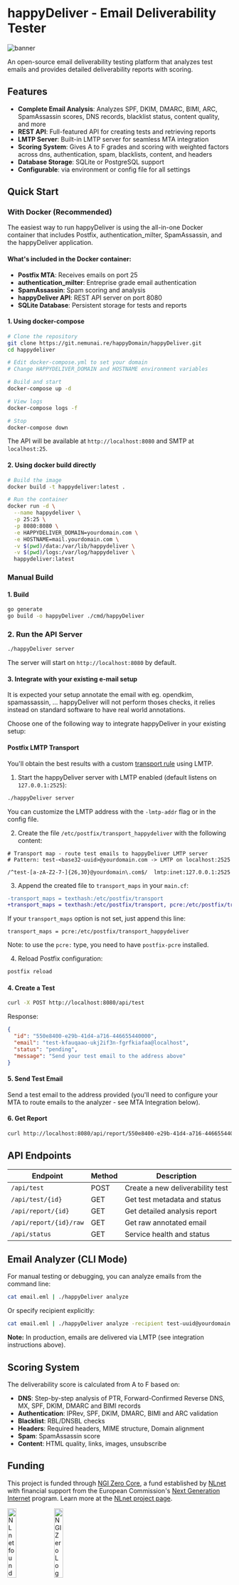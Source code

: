 # happyDeliver - Email Deliverability Tester

![banner](banner.webp)

An open-source email deliverability testing platform that analyzes test emails and provides detailed deliverability reports with scoring.

## Features

- **Complete Email Analysis**: Analyzes SPF, DKIM, DMARC, BIMI, ARC, SpamAssassin scores, DNS records, blacklist status, content quality, and more
- **REST API**: Full-featured API for creating tests and retrieving reports
- **LMTP Server**: Built-in LMTP server for seamless MTA integration
- **Scoring System**: Gives A to F grades and scoring with weighted factors across dns, authentication, spam, blacklists, content, and headers
- **Database Storage**: SQLite or PostgreSQL support
- **Configurable**: via environment or config file for all settings

## Quick Start

### With Docker (Recommended)

The easiest way to run happyDeliver is using the all-in-one Docker container that includes Postfix, authentication_milter, SpamAssassin, and the happyDeliver application.

#### What's included in the Docker container:

- **Postfix MTA**: Receives emails on port 25
- **authentication_milter**: Entreprise grade email authentication
- **SpamAssassin**: Spam scoring and analysis
- **happyDeliver API**: REST API server on port 8080
- **SQLite Database**: Persistent storage for tests and reports

#### 1. Using docker-compose

```bash
# Clone the repository
git clone https://git.nemunai.re/happyDomain/happyDeliver.git
cd happydeliver

# Edit docker-compose.yml to set your domain
# Change HAPPYDELIVER_DOMAIN and HOSTNAME environment variables

# Build and start
docker-compose up -d

# View logs
docker-compose logs -f

# Stop
docker-compose down
```

The API will be available at `http://localhost:8080` and SMTP at `localhost:25`.

#### 2. Using docker build directly

```bash
# Build the image
docker build -t happydeliver:latest .

# Run the container
docker run -d \
  --name happydeliver \
  -p 25:25 \
  -p 8080:8080 \
  -e HAPPYDELIVER_DOMAIN=yourdomain.com \
  -e HOSTNAME=mail.yourdomain.com \
  -v $(pwd)/data:/var/lib/happydeliver \
  -v $(pwd)/logs:/var/log/happydeliver \
  happydeliver:latest
```

### Manual Build

#### 1. Build

```bash
go generate
go build -o happyDeliver ./cmd/happyDeliver
```

### 2. Run the API Server

```bash
./happyDeliver server
```

The server will start on `http://localhost:8080` by default.

#### 3. Integrate with your existing e-mail setup

It is expected your setup annotate the email with eg. opendkim, spamassassin, ...
happyDeliver will not perform thoses checks, it relies instead on standard software to have real world annotations.

Choose one of the following way to integrate happyDeliver in your existing setup:

#### Postfix LMTP Transport

You'll obtain the best results with a custom [transport rule](https://www.postfix.org/transport.5.html) using LMTP.

1. Start the happyDeliver server with LMTP enabled (default listens on `127.0.0.1:2525`):

  ```bash
  ./happyDeliver server
  ```

  You can customize the LMTP address with the `-lmtp-addr` flag or in the config file.

2. Create the file `/etc/postfix/transport_happydeliver` with the following content:

  ```
  # Transport map - route test emails to happyDeliver LMTP server
  # Pattern: test-<base32-uuid>@yourdomain.com -> LMTP on localhost:2525

  /^test-[a-zA-Z2-7-]{26,30}@yourdomain\.com$/  lmtp:inet:127.0.0.1:2525
  ```

3. Append the created file to `transport_maps` in your `main.cf`:

  ```diff
  -transport_maps = texthash:/etc/postfix/transport
  +transport_maps = texthash:/etc/postfix/transport, pcre:/etc/postfix/transport_happydeliver
  ```

  If your `transport_maps` option is not set, just append this line:

  ```
  transport_maps = pcre:/etc/postfix/transport_happydeliver
  ```

  Note: to use the `pcre:` type, you need to have `postfix-pcre` installed.

4. Reload Postfix configuration:

  ```bash
  postfix reload
  ```

#### 4. Create a Test

```bash
curl -X POST http://localhost:8080/api/test
```

Response:
```json
{
  "id": "550e8400-e29b-41d4-a716-446655440000",
  "email": "test-kfauqaao-ukj2if3n-fgrfkiafaa@localhost",
  "status": "pending",
  "message": "Send your test email to the address above"
}
```

#### 5. Send Test Email

Send a test email to the address provided (you'll need to configure your MTA to route emails to the analyzer - see MTA Integration below).

#### 6. Get Report

```bash
curl http://localhost:8080/api/report/550e8400-e29b-41d4-a716-446655440000
```

## API Endpoints

| Endpoint | Method | Description |
|----------|--------|-------------|
| `/api/test` | POST | Create a new deliverability test |
| `/api/test/{id}` | GET | Get test metadata and status |
| `/api/report/{id}` | GET | Get detailed analysis report |
| `/api/report/{id}/raw` | GET | Get raw annotated email |
| `/api/status` | GET | Service health and status |

## Email Analyzer (CLI Mode)

For manual testing or debugging, you can analyze emails from the command line:

```bash
cat email.eml | ./happyDeliver analyze
```

Or specify recipient explicitly:

```bash
cat email.eml | ./happyDeliver analyze -recipient test-uuid@yourdomain.com
```

**Note:** In production, emails are delivered via LMTP (see integration instructions above).

## Scoring System

The deliverability score is calculated from A to F based on:

- **DNS**: Step-by-step analysis of PTR, Forward-Confirmed Reverse DNS, MX, SPF, DKIM, DMARC and BIMI records
- **Authentication**: IPRev, SPF, DKIM, DMARC, BIMI and ARC validation
- **Blacklist**: RBL/DNSBL checks
- **Headers**: Required headers, MIME structure, Domain alignment
- **Spam**: SpamAssassin score
- **Content**: HTML quality, links, images, unsubscribe

## Funding

This project is funded through [NGI Zero Core](https://nlnet.nl/core), a fund established by [NLnet](https://nlnet.nl) with financial support from the European Commission's [Next Generation Internet](https://ngi.eu) program. Learn more at the [NLnet project page](https://nlnet.nl/project/happyDomain).

[<img src="https://nlnet.nl/logo/banner.png" alt="NLnet foundation logo" width="20%" />](https://nlnet.nl)
[<img src="https://nlnet.nl/image/logos/NGI0_tag.svg" alt="NGI Zero Logo" width="20%" />](https://nlnet.nl/core)

## License

GNU Affero General Public License v3.0 or later (AGPL-3.0-or-later)
